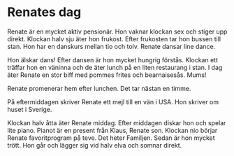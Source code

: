 # Renates dag

Renate är en mycket aktiv pensionär. Hon vaknar klockan sex och stiger upp direkt.
Klockan halv sju äter hon frukost. Efter frukosten tar hon bussen till stan.
Hon har en danskurs mellan tio och tolv. Renate dansar line dance.

 Hon älskar dans! Efter dansen är hon mycket hungrig förstås. Klockan ett träffar
hon en väninna och de äter lunch på en liten restaurang i stan. I dag äter Renate
en stor biff med pommes frites och bearnaisesås. Mums!

 Renate promenerar hem efter lunchen. Det tar nästan en timme.

 På eftermiddagen skriver Renate ett mejl till en vän i USA. Hon skriver om huset
i Sverige.

 Klockan halv åtta äter Renate middag. Efter middagen diskar hon och spelar lite
piano. Pianot är en present från Klaus, Renate son. Klockan nio börjar Renate
favoritprogram på teve. Det heter Familjen. Sedan är hon mycket trött. Hon går och
lägger sig vid halv elva och somnar direkt.

